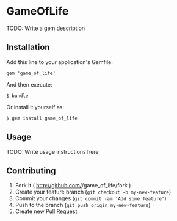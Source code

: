 # GameOfLife

TODO: Write a gem description

## Installation

Add this line to your application's Gemfile:

    gem 'game_of_life'

And then execute:

    $ bundle

Or install it yourself as:

    $ gem install game_of_life

## Usage

TODO: Write usage instructions here

## Contributing

1. Fork it ( http://github.com/<my-github-username>/game_of_life/fork )
2. Create your feature branch (`git checkout -b my-new-feature`)
3. Commit your changes (`git commit -am 'Add some feature'`)
4. Push to the branch (`git push origin my-new-feature`)
5. Create new Pull Request
